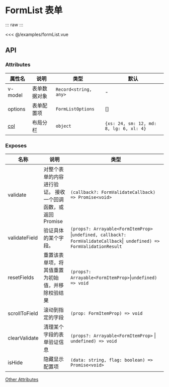 # FormList 表单
<script setup>
import FormList from '@/examples/formList.vue'
</script>

::: raw
<FormList />
:::

<<< @/examples/formList.vue

## API

### Attributes

| 属性名 | 说明 | 类型 | 默认 |
| --- | --- | --- | --- |
| v-model | 表单数据对象 | `Record<string, any>` | - |
| options | 表单配置项 | `FormListOptions` | [] |
| [col](https://element-plus.org/zh-CN/component/layout.html#col-attributes) | 布局分栏 | `object` | `{xs: 24, sm: 12, md: 8, lg: 6, xl: 4}` |

### Exposes
| 名称 | 说明 | 类型 |
| --- | --- | --- |
| validate | 对整个表单的内容进行验证。 接收一个回调函数，或返回 Promise | `(callback?: FormValidateCallback) => Promise<void>` |
| validateField | 验证具体的某个字段。 | `(props?: Arrayable<FormItemProp> `&#124;` undefined, callback?: FormValidateCallback `&#124;` undefined) => FormValidationResult` |
| resetFields | 重置该表单项，将其值重置为初始值，并移除校验结果 | `(props?: Arrayable<FormItemProp>`&#124;`undefined) => void` |
| scrollToField | 滚动到指定的字段 | `(prop: FormItemProp) => void` |
| clearValidate | 清理某个字段的表单验证信息 | `(props?: Arrayable<FormItemProp>` &#124; `undefined) => void` |
| isHide | 隐藏显示配置项 | `(data: string, flag: boolean) => Promise<void>` |

[Other Attributes](https://element-plus.org/zh-CN/component/form.html#form-attributes)
